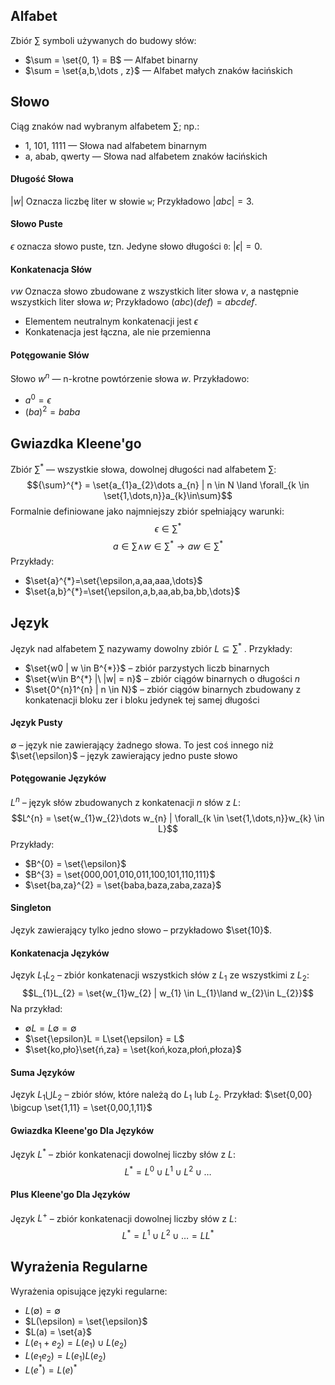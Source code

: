 ## Alfabet

Zbiór $\sum$ symboli używanych do budowy słów:

- $\sum = \set{0, 1} = B$ — Alfabet binarny
- $\sum = \set{a,b,\dots , z}$ — Alfabet małych znaków łacińskich

## Słowo

Ciąg znaków nad wybranym alfabetem $\sum$; np.:
- 1, 101, 1111 — Słowa nad alfabetem binarnym
- a, abab, qwerty — Słowa nad alfabetem znaków łacińskich

#### Długość Słowa

$|w|$ Oznacza liczbę liter w słowie `w`; Przykładowo $|abc| = 3$.

#### Słowo Puste

$\epsilon$ oznacza słowo puste, tzn. Jedyne słowo długości `0`: $|\epsilon|=0$.

#### Konkatenacja Słów

$vw$ Oznacza słowo zbudowane z wszystkich liter słowa $v$, a następnie wszystkich liter słowa $w$; Przykładowo $(abc)(def)=abcdef$.

- Elementem neutralnym konkatenacji jest $\epsilon$
- Konkatenacja jest łączna, ale nie przemienna

#### Potęgowanie Słów

Słowo $w^{n}$ — n-krotne powtórzenie słowa $w$. Przykładowo:

- $a^{0} = \epsilon$
- $(ba)^{2} = baba$

## Gwiazdka Kleene'go

Zbiór $\sum^{*}$ — wszystkie słowa, dowolnej długości nad alfabetem $\sum$:
$${\sum}^{*} = \set{a_{1}a_{2}\dots a_{n} | n \in N \land \forall_{k \in \set{1,\dots,n}}a_{k}\in\sum}$$
Formalnie definiowane jako najmniejszy zbiór spełniający warunki:
$$\epsilon \in {\sum}^{*}$$
$$a \in \sum \land w\in {\sum}^{*} \rightarrow aw \in {\sum}^{*}$$
Przykłady:
- $\set{a}^{*}=\set{\epsilon,a,aa,aaa,\dots}$
- $\set{a,b}^{*}=\set{\epsilon,a,b,aa,ab,ba,bb,\dots}$

## Język

Język nad alfabetem $\sum$ nazywamy dowolny zbiór $L \subseteq \sum^{*}$ .
Przykłady:

- $\set{w0 | w \in B^{*}}$ – zbiór parzystych liczb binarnych
- $\set{w\in B^{*} |\ |w| = n}$ – zbiór ciągów binarnych o długości $n$
- $\set{0^{n}1^{n} | n \in N}$ – zbiór ciągów binarnych zbudowany z konkatenacji bloku zer i bloku jedynek tej samej długości

#### Język Pusty

$∅$ – język nie zawierający żadnego słowa.
To jest coś innego niż $\set{\epsilon}$ – język zawierający jedno puste słowo

#### Potęgowanie Języków

$L^{n}$ – język słów zbudowanych z konkatenacji $n$ słów z $L$:
$$L^{n} = \set{w_{1}w_{2}\dots w_{n} | \forall_{k \in \set{1,\dots,n}}w_{k} \in L}$$
Przykłady:
- $B^{0} = \set{\epsilon}$
- $B^{3} = \set{000,001,010,011,100,101,110,111}$
- $\set{ba,za}^{2} = \set{baba,baza,zaba,zaza}$

#### Singleton

Język zawierający tylko jedno słowo – przykładowo $\set{10}$.

#### Konkatenacja Języków

Język $L_{1}L_{2}$ – zbiór konkatenacji wszystkich słów z $L_{1}$ ze wszystkimi z $L_{2}$:
$$L_{1}L_{2} = \set{w_{1}w_{2} | w_{1} \in L_{1}\land w_{2}\in L_{2}}$$
Na przykład:
- $∅L = L∅ = ∅$
- $\set{\epsilon}L = L\set{\epsilon} = L$
- $\set{ko,pło}\set{ń,za} = \set{koń,koza,płoń,płoza}$

#### Suma Języków

Język $L_{1} \bigcup L_{2}$ – zbiór słów, które należą do $L_{1}$ lub $L_{2}$.
Przykład: $\set{0,00} \bigcup \set{1,11} = \set{0,00,1,11}$

#### Gwiazdka Kleene'go Dla Języków

Język $L^{*}$ – zbiór konkatenacji dowolnej liczby słów z $L$:
$$L^{*} = L^{0}\cup L^{1}\cup L^{2}\cup \dots$$

#### Plus Kleene'go Dla Języków

Język $L^{+}$ – zbiór konkatenacji dowolnej liczby słów z $L$:
$$L^{*} = L^{1}\cup L^{2}\cup \dots = LL^{*}$$

## Wyrażenia Regularne

Wyrażenia opisujące języki regularne:

- $L(∅) = ∅$
- $L(\epsilon) = \set{\epsilon}$
- $L(a) = \set{a}$
- $L(e_{1} + e_{2}) = L(e_{1}) \cup L(e_{2})$
- $L(e_{1}e_{2}) = L(e_{1})L(e_{2})$
- $L(e^{*}) = L(e)^{*}$
